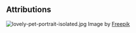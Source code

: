 ## Attributions
![lovely-pet-portrait-isolated.jpg](data/original/lovely-pet-portrait-isolated.jpg)
Image by <a href="https://www.freepik.com/free-photo/lovely-pet-portrait-isolated_20734545.htm#query=dog%20with%20bunny%20ears&position=1&from_view=keyword&track=ais">Freepik</a>